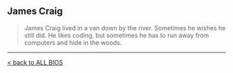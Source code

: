 ## James Craig

> James Craig lived in a van down by the river. Sometimes he wishes he still did.
> He likes coding, but sometimes he has to run away from computers and hide in the woods.

---------
[< back to ALL BIOS](ALL_BIOS.md)
